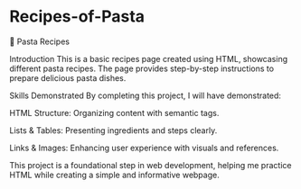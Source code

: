 # Recipes-of-Pasta
🍝 Pasta Recipes

Introduction
This is a basic recipes page created using HTML, showcasing different pasta recipes. The page provides step-by-step instructions to prepare delicious pasta dishes.

Skills Demonstrated
By completing this project, I will have demonstrated:

HTML Structure: Organizing content with semantic tags.

Lists & Tables: Presenting ingredients and steps clearly.

Links & Images: Enhancing user experience with visuals and references.

This project is a foundational step in web development, helping me practice HTML while creating a simple and informative webpage.


